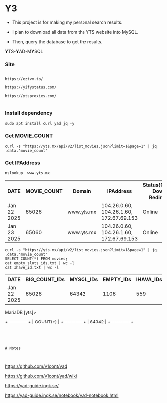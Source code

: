 # Y3



 - This project is for making my personal search results.

 - I plan to download all data from the YTS website into MySQL.

 - Then, query the database to get the results.

**Y**TS-**Y**AD-M**Y**SQL




### Site


```

https://eztvx.to/

https://yifystatus.com/

https://ytsproxies.com/


```







### Install dependency

```
sudo apt install curl yad jq -y

```



### Get MOVIE_COUNT

```
curl -s "https://yts.mx/api/v2/list_movies.json?limit=1&page=1" | jq .data.'movie_count'
```
 

### Get IPAddress

```
nslookup  www.yts.mx
```

<table>
  <tr>
    <th>DATE</th>
    <th>MOVIE_COUNT</th>
    <th>Domain</th>
    <th>IPAddress</th>
    <th>Status{Online, Down, Redirect}</th>
    <th>Sync{successfully, notyet}</th>
    <th>Summery</th>
  </tr>
<tr>
  <td style="width: 50px; word-wrap: break-word;">Jan 22 2025</td>
  <td style="width: 150px; word-wrap: break-word;">65026</td>
  <td style="width: 150px; word-wrap: break-word;">www.yts.mx</td>
  <td style="width: 150px; word-wrap: break-word;">104.26.0.60, 104.26.1.60, 172.67.69.153</td>
  <td style="width: 200px; word-wrap: break-word;">Online</td>
  <td style="width: 200px; word-wrap: break-word;">notyet</td>
  <td style="width: 200px; word-wrap: break-word;"></td>
</tr>
<tr>
  <td style="width: 50px; word-wrap: break-word;">Jan 23 2025</td>
  <td style="width: 150px; word-wrap: break-word;">65060</td>
  <td style="width: 150px; word-wrap: break-word;">www.yts.mx</td>
  <td style="width: 150px; word-wrap: break-word;">104.26.0.60, 104.26.1.60, 172.67.69.153</td>
  <td style="width: 200px; word-wrap: break-word;">Online</td>
  <td style="width: 200px; word-wrap: break-word;">notyet</td>
  <td style="width: 200px; word-wrap: break-word;">+34</td>
</tr>
</table>


```
curl -s "https://yts.mx/api/v2/list_movies.json?limit=1&page=1" | jq .data.'movie_count'
SELECT COUNT(*) FROM movies;
cat empty_slots_ids.txt | wc -l
cat Ihave_id.txt | wc -l

```


<table>
  <tr>
    <th>DATE</th>
    <th>BIG_COUNT_IDs</th>
    <th>MYSQL_IDs</th>
    <th>EMPTY_IDs</th>
    <th>IHAVA_IDs</th>
    <th>TOTAL_IDs</th>
    <th>-</th>
    <th>Summery</th>
  </tr>
<tr>

  <td style="width: 50px; word-wrap: break-word;">Jan 22 2025</td>
  <td style="width: 50px; word-wrap: break-word;">65026</td>
  <td style="width: 150px; word-wrap: break-word;">64342</td>
  <td style="width: 50px; word-wrap: break-word;">1106</td>
  <td style="width: 150px; word-wrap: break-word;">559</td>
  <td style="width: 200px; word-wrap: break-word;">64901</td>
  <td style="width: 200px; word-wrap: break-word;"></td>
  <td style="width: 200px; word-wrap: break-word;"> -125</td>
</tr>



</table>










MariaDB [yts]> 

+----------+
| COUNT(*) |
+----------+
|    64342 |
+----------+





```




# Notes



```
https://github.com/v1cont/yad

https://github.com/v1cont/yad/wiki

https://yad-guide.ingk.se/

https://yad-guide.ingk.se/notebook/yad-notebook.html

```




